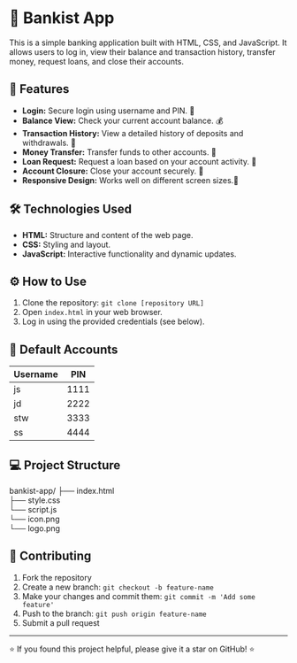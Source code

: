 # 🏦 Bankist App

This is a simple banking application built with HTML, CSS, and JavaScript.  It allows users to log in, view their balance and transaction history, transfer money, request loans, and close their accounts.

## 🚀 Features

*   **Login:** Secure login using username and PIN. 🔐
*   **Balance View:** Check your current account balance. 💰
*   **Transaction History:** View a detailed history of deposits and withdrawals. 🧾
*   **Money Transfer:** Transfer funds to other accounts. 💸
*   **Loan Request:** Request a loan based on your account activity. 🏦
*   **Account Closure:** Close your account securely. 🚪
*   **Responsive Design:** Works well on different screen sizes.📱

## 🛠️ Technologies Used

*   **HTML:** Structure and content of the web page.
*   **CSS:** Styling and layout.
*   **JavaScript:**  Interactive functionality and dynamic updates.

## ⚙️ How to Use

1.  Clone the repository: `git clone [repository URL]`
2.  Open `index.html` in your web browser.
3.  Log in using the provided credentials (see below).

## 📝 Default Accounts

| Username | PIN |
|---|---|
| js | 1111 |
| jd | 2222 |
| stw | 3333 |
| ss | 4444 |

## 💻 Project Structure

bankist-app/
├── index.html       
├── style.css        
└── script.js      
└── icon.png        
└── logo.png        

## 🤝 Contributing

1. Fork the repository
2. Create a new branch: `git checkout -b feature-name`
3. Make your changes and commit them: `git commit -m 'Add some feature'`
4. Push to the branch: `git push origin feature-name`
5. Submit a pull request


---

⭐️ If you found this project helpful, please give it a star on GitHub! ⭐️
